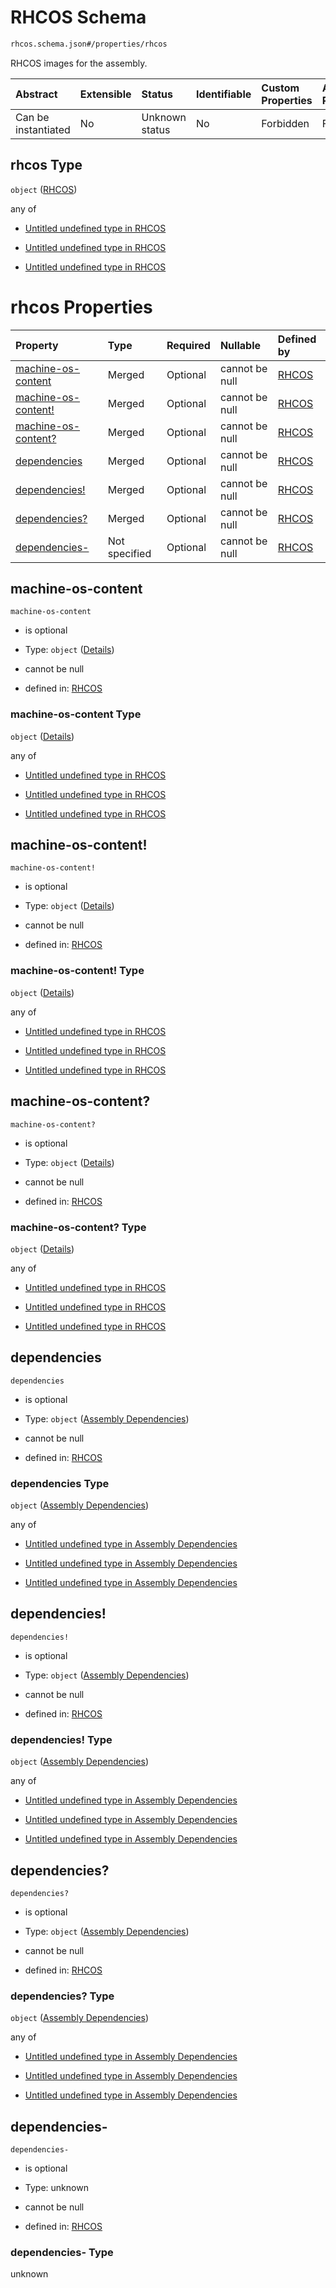 # RHCOS Schema

```txt
rhcos.schema.json#/properties/rhcos
```

RHCOS images for the assembly.

| Abstract            | Extensible | Status         | Identifiable | Custom Properties | Additional Properties | Access Restrictions | Defined In                                                                   |
| :------------------ | :--------- | :------------- | :----------- | :---------------- | :-------------------- | :------------------ | :--------------------------------------------------------------------------- |
| Can be instantiated | No         | Unknown status | No           | Forbidden         | Forbidden             | none                | [assembly.schema.json\*](../out/assembly.schema.json "open original schema") |

## rhcos Type

`object` ([RHCOS](assembly-properties-rhcos.md))

any of

*   [Untitled undefined type in RHCOS](rhcos-anyof-0.md "check type definition")

*   [Untitled undefined type in RHCOS](rhcos-anyof-1.md "check type definition")

*   [Untitled undefined type in RHCOS](rhcos-anyof-2.md "check type definition")

# rhcos Properties

| Property                                     | Type          | Required | Nullable       | Defined by                                                                                                                         |
| :------------------------------------------- | :------------ | :------- | :------------- | :--------------------------------------------------------------------------------------------------------------------------------- |
| [machine-os-content](#machine-os-content)    | Merged        | Optional | cannot be null | [RHCOS](rhcos-properties-machine-os-content.md "rhcos.schema.json#/properties/machine-os-content")                                 |
| [machine-os-content!](#machine-os-content-1) | Merged        | Optional | cannot be null | [RHCOS](rhcos-properties-machine-os-content.md "rhcos.schema.json#/properties/machine-os-content!")                                |
| [machine-os-content?](#machine-os-content-2) | Merged        | Optional | cannot be null | [RHCOS](rhcos-properties-machine-os-content.md "rhcos.schema.json#/properties/machine-os-content?")                                |
| [dependencies](#dependencies)                | Merged        | Optional | cannot be null | [RHCOS](assembly_group_config-properties-assembly-dependencies-2.md "assembly_dependencies.schema.json#/properties/dependencies")  |
| [dependencies!](#dependencies-1)             | Merged        | Optional | cannot be null | [RHCOS](assembly_group_config-properties-assembly-dependencies-2.md "assembly_dependencies.schema.json#/properties/dependencies!") |
| [dependencies?](#dependencies-2)             | Merged        | Optional | cannot be null | [RHCOS](assembly_group_config-properties-assembly-dependencies-2.md "assembly_dependencies.schema.json#/properties/dependencies?") |
| [dependencies-](#dependencies-)              | Not specified | Optional | cannot be null | [RHCOS](rhcos-properties-dependencies-.md "rhcos.schema.json#/properties/dependencies-")                                           |

## machine-os-content



`machine-os-content`

*   is optional

*   Type: `object` ([Details](rhcos-properties-machine-os-content.md))

*   cannot be null

*   defined in: [RHCOS](rhcos-properties-machine-os-content.md "rhcos.schema.json#/properties/machine-os-content")

### machine-os-content Type

`object` ([Details](rhcos-properties-machine-os-content.md))

any of

*   [Untitled undefined type in RHCOS](rhcos-properties-machine-os-content-anyof-0.md "check type definition")

*   [Untitled undefined type in RHCOS](rhcos-properties-machine-os-content-anyof-1.md "check type definition")

*   [Untitled undefined type in RHCOS](rhcos-properties-machine-os-content-anyof-2.md "check type definition")

## machine-os-content!



`machine-os-content!`

*   is optional

*   Type: `object` ([Details](rhcos-properties-machine-os-content.md))

*   cannot be null

*   defined in: [RHCOS](rhcos-properties-machine-os-content.md "rhcos.schema.json#/properties/machine-os-content!")

### machine-os-content! Type

`object` ([Details](rhcos-properties-machine-os-content.md))

any of

*   [Untitled undefined type in RHCOS](rhcos-properties-machine-os-content-anyof-0.md "check type definition")

*   [Untitled undefined type in RHCOS](rhcos-properties-machine-os-content-anyof-1.md "check type definition")

*   [Untitled undefined type in RHCOS](rhcos-properties-machine-os-content-anyof-2.md "check type definition")

## machine-os-content?



`machine-os-content?`

*   is optional

*   Type: `object` ([Details](rhcos-properties-machine-os-content.md))

*   cannot be null

*   defined in: [RHCOS](rhcos-properties-machine-os-content.md "rhcos.schema.json#/properties/machine-os-content?")

### machine-os-content? Type

`object` ([Details](rhcos-properties-machine-os-content.md))

any of

*   [Untitled undefined type in RHCOS](rhcos-properties-machine-os-content-anyof-0.md "check type definition")

*   [Untitled undefined type in RHCOS](rhcos-properties-machine-os-content-anyof-1.md "check type definition")

*   [Untitled undefined type in RHCOS](rhcos-properties-machine-os-content-anyof-2.md "check type definition")

## dependencies



`dependencies`

*   is optional

*   Type: `object` ([Assembly Dependencies](assembly_group_config-properties-assembly-dependencies-2.md))

*   cannot be null

*   defined in: [RHCOS](assembly_group_config-properties-assembly-dependencies-2.md "assembly_dependencies.schema.json#/properties/dependencies")

### dependencies Type

`object` ([Assembly Dependencies](assembly_group_config-properties-assembly-dependencies-2.md))

any of

*   [Untitled undefined type in Assembly Dependencies](assembly_dependencies-anyof-0.md "check type definition")

*   [Untitled undefined type in Assembly Dependencies](assembly_dependencies-anyof-1.md "check type definition")

*   [Untitled undefined type in Assembly Dependencies](assembly_dependencies-anyof-2.md "check type definition")

## dependencies!



`dependencies!`

*   is optional

*   Type: `object` ([Assembly Dependencies](assembly_group_config-properties-assembly-dependencies-2.md))

*   cannot be null

*   defined in: [RHCOS](assembly_group_config-properties-assembly-dependencies-2.md "assembly_dependencies.schema.json#/properties/dependencies!")

### dependencies! Type

`object` ([Assembly Dependencies](assembly_group_config-properties-assembly-dependencies-2.md))

any of

*   [Untitled undefined type in Assembly Dependencies](assembly_dependencies-anyof-0.md "check type definition")

*   [Untitled undefined type in Assembly Dependencies](assembly_dependencies-anyof-1.md "check type definition")

*   [Untitled undefined type in Assembly Dependencies](assembly_dependencies-anyof-2.md "check type definition")

## dependencies?



`dependencies?`

*   is optional

*   Type: `object` ([Assembly Dependencies](assembly_group_config-properties-assembly-dependencies-2.md))

*   cannot be null

*   defined in: [RHCOS](assembly_group_config-properties-assembly-dependencies-2.md "assembly_dependencies.schema.json#/properties/dependencies?")

### dependencies? Type

`object` ([Assembly Dependencies](assembly_group_config-properties-assembly-dependencies-2.md))

any of

*   [Untitled undefined type in Assembly Dependencies](assembly_dependencies-anyof-0.md "check type definition")

*   [Untitled undefined type in Assembly Dependencies](assembly_dependencies-anyof-1.md "check type definition")

*   [Untitled undefined type in Assembly Dependencies](assembly_dependencies-anyof-2.md "check type definition")

## dependencies-



`dependencies-`

*   is optional

*   Type: unknown

*   cannot be null

*   defined in: [RHCOS](rhcos-properties-dependencies-.md "rhcos.schema.json#/properties/dependencies-")

### dependencies- Type

unknown
